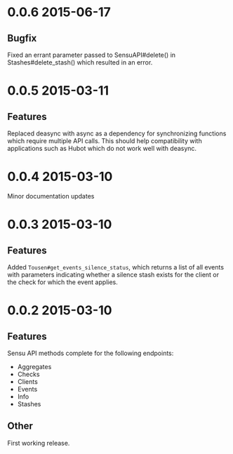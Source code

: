 # 0.0.6 2015-06-17

## Bugfix

Fixed an errant parameter passed to SensuAPI#delete() in Stashes#delete_stash() which resulted in an error.

# 0.0.5 2015-03-11

## Features

Replaced deasync with async as a dependency for synchronizing functions which require multiple API calls. This should help compatibility with applications such as Hubot which do not work well with deasync.

# 0.0.4 2015-03-10

Minor documentation updates

# 0.0.3 2015-03-10

## Features

Added ```Tousen#get_events_silence_status```, which returns a list of all events with parameters indicating whether a silence stash exists for the client or the check for which the event applies.

# 0.0.2 2015-03-10

## Features

Sensu API methods complete for the following endpoints:

- Aggregates
- Checks
- Clients
- Events
- Info
- Stashes

## Other

First working release.
